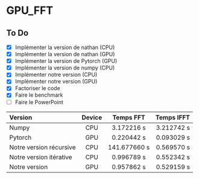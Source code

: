 # GPU_FFT
## To Do
- [X] Implémenter la version de nathan (CPU)
- [X] Implémenter la version de nathan (GPU)
- [X] Implémenter la version de Pytorch (GPU)
- [X] Implémenter la version de numpy (CPU)
- [X] Implémenter notre version (CPU)
- [X] Implémenter notre version (GPU)
- [X] Factoriser le code
- [X] Faire le benchmark 
- [ ] Faire le PowerPoint 

| Version | Device | Temps FFT | Temps IFFT|
|:-------|:---:|:----------:|---------:|
|  Numpy  |  CPU   | 3.172216 s |3.212742 s|
| Pytorch |  GPU   | 0.220442 s |0.093029 s|
| Notre version récursive| CPU |  141.677660 s| 0.569570 s|
| Notre version itérative| CPU |  0.996789 s| 0.552342 s|
| Notre version | GPU |  0.957862 s| 0.529159 s|



